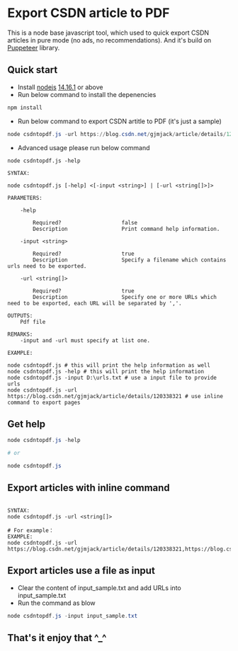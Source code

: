 # Export CSDN article to PDF

This is a node base javascript tool, which used to quick export CSDN articles in pure mode (no ads, no recommendations). And it's build on [Puppeteer](http://www.puppeteerjs.com/) library.

## Quick start

- Install [nodejs](https://nodejs.org/en/) [14.16.1](https://nodejs.org/dist/v14.17.6/node-v14.17.6-x64.msi) or above
- Run below command to install the depenencies

```powershell
npm install
```

- Run below command to export CSDN artitle to PDF (it's just a sample)

```powershell
node csdntopdf.js -url https://blog.csdn.net/gjmjack/article/details/120338321
```

- Advanced usage please run below command

``` shell
node csdntopdf.js -help

```

```shell
SYNTAX:

node csdntopdf.js [-help] <[-input <string>] | [-url <string[]>]>

PARAMETERS:

    -help 

        Required?                   false
        Description                 Print command help information.

    -input <string> 

        Required?                   true
        Description                 Specify a filename which contains urls need to be exported.

    -url <string[]> 

        Required?                   true
        Description                 Specify one or more URLs which need to be exported, each URL will be separated by ','. 

OUTPUTS:
    Pdf file

REMARKS:
    -input and -url must specify at list one.

EXAMPLE:

node csdntopdf.js # this will print the help information as well
node csdntopdf.js -help # this will print the help information
node csdntopdf.js -input D:\urls.txt # use a input file to provide urls
node csdntopdf.js -url https://blog.csdn.net/gjmjack/article/details/120338321 # use inline command to export pages
```

## Get help

```powershell
node csdntopdf.js -help 

# or

node csdntopdf.js
```

## Export articles with inline command

```shell

SYNTAX:
node csdntopdf.js -url <string[]>

# For example：
EXAMPLE:
node csdntopdf.js -url https://blog.csdn.net/gjmjack/article/details/120338321,https://blog.csdn.net/gjmjack/article/details/118695137

```

## Export articles use a file as input

- Clear the content of input_sample.txt and add URLs into input_sample.txt
- Run the command as blow

```powershell
node csdntopdf.js -input input_sample.txt
```

## That's it enjoy that ^_^

